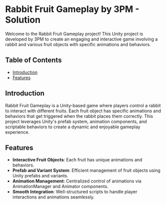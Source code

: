 # Rabbit Fruit Gameplay by 3PM - Solution

Welcome to the Rabbit Fruit Gameplay project! This Unity project is developed by 3PM to create an engaging and interactive game involving a rabbit and various fruit objects with specific animations and behaviors.

## Table of Contents

- [Introduction](#introduction)
- [Features](#features)


## Introduction

Rabbit Fruit Gameplay is a Unity-based game where players control a rabbit to interact with different fruits. Each fruit object has specific animations and behaviors that get triggered when the rabbit places them correctly. This project leverages Unity's prefab system, animation components, and scriptable behaviors to create a dynamic and enjoyable gameplay experience.

## Features

- **Interactive Fruit Objects**: Each fruit has unique animations and behaviors.
- **Prefab and Variant System**: Efficient management of fruit objects using Unity prefabs and variants.
- **Animation Management**: Centralized control of animations via AnimationManager and Animator components.
- **Smooth Integration**: Well-structured scripts to handle player interactions and animations seamlessly.
